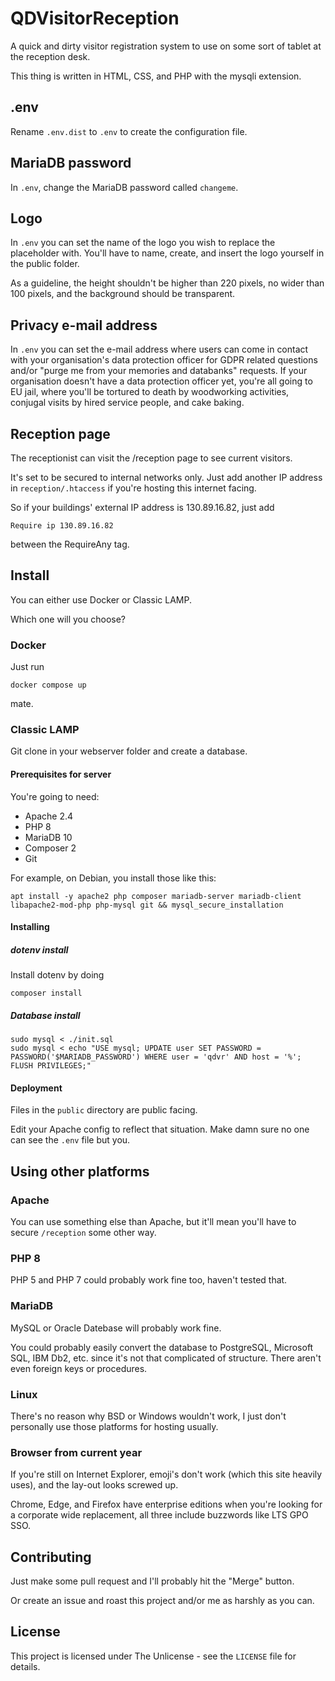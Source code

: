 # QDVisitorReception
A quick and dirty visitor registration system to use on some sort of tablet at the reception desk.

This thing is written in HTML, CSS, and PHP with the mysqli extension.

## .env
Rename ```.env.dist``` to ```.env``` to create the configuration file.

## MariaDB password
In ```.env```, change the MariaDB password called ```changeme```.

## Logo
In ```.env``` you can set the name of the logo you wish to replace the placeholder with. You'll have to name, create, and insert the logo yourself in the public folder.

As a guideline, the height shouldn't be higher than 220 pixels, no wider than 100 pixels, and the background should be transparent.

## Privacy e-mail address
In ```.env``` you can set the e-mail address where users can come in contact with your organisation's data protection officer for GDPR related questions and/or "purge me from your memories and databanks" requests.
If your organisation doesn't have a data protection officer yet, you're all going to EU jail, where you'll be tortured to death by woodworking activities, conjugal visits by hired service people, and cake baking.

## Reception page
The receptionist can visit the /reception page to see current visitors.

It's set to be secured to internal networks only. Just add another IP address in `reception/.htaccess` if you're hosting this internet facing.

So if your buildings' external IP address is 130.89.16.82, just add
```text
Require ip 130.89.16.82
```
between the RequireAny tag.

## Install
You can either use Docker or Classic LAMP.

Which one will you choose?

### Docker
Just run
```shell
docker compose up
```
mate.

### Classic LAMP
Git clone in your webserver folder and create a database.

#### Prerequisites for server
You're going to need:
* Apache 2.4
* PHP 8
* MariaDB 10
* Composer 2
* Git

For example, on Debian, you install those like this:
```shell
apt install -y apache2 php composer mariadb-server mariadb-client libapache2-mod-php php-mysql git && mysql_secure_installation 
```

#### Installing

##### dotenv install
Install dotenv by doing
```shell
composer install
```

##### Database install
```shell
sudo mysql < ./init.sql
sudo mysql < echo "USE mysql; UPDATE user SET PASSWORD = PASSWORD('$MARIADB_PASSWORD') WHERE user = 'qdvr' AND host = '%'; FLUSH PRIVILEGES;"
```

#### Deployment
Files in the ```public``` directory are public facing.

Edit your Apache config to reflect that situation.
Make damn sure no one can see the ```.env``` file but you.

## Using other platforms
### Apache
You can use something else than Apache, but it'll mean you'll have to secure ```/reception``` some other way.

### PHP 8
PHP 5 and PHP 7 could probably work fine too, haven't tested that.

### MariaDB
MySQL or Oracle Datebase will probably work fine.

You could probably easily convert the database to PostgreSQL, Microsoft SQL, IBM Db2, etc. since it's not that complicated of structure. There aren't even foreign keys or procedures.

### Linux
There's no reason why BSD or Windows wouldn't work, I just don't personally use those platforms for hosting usually.

### Browser from current year
If you're still on Internet Explorer, emoji's don't work (which this site heavily uses), and the lay-out looks screwed up.

Chrome, Edge, and Firefox have enterprise editions when you're looking for a corporate wide replacement, all three include buzzwords like LTS GPO SSO.

## Contributing
Just make some pull request and I'll probably hit the "Merge" button.

Or create an issue and roast this project and/or me as harshly as you can.

## License
This project is licensed under The Unlicense - see the ```LICENSE``` file for details.
